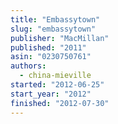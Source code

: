 ```yaml
---
title: "Embassytown"
slug: "embassytown"
publisher: "MacMillan"
published: "2011"
asin: "0230750761"
authors:
  - china-mieville
started: "2012-06-25"
start_year: "2012"
finished: "2012-07-30"
---
```

